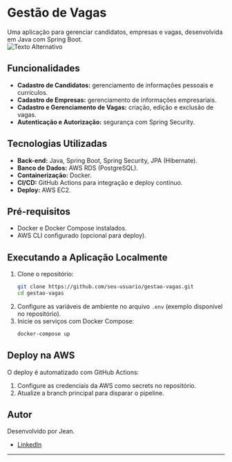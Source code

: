 # Gestão de Vagas  

Uma aplicação para gerenciar candidatos, empresas e vagas, desenvolvida em Java com Spring Boot.  
<img src="https://cdn.discordapp.com/attachments/1290024608807784549/1315452623138197524/screencapture-54-167-28-98-8080-swagger-ui-index-html-2024-11-27-20_26_05.png?ex=67577639&is=675624b9&hm=80b9f00106ada0f56e59a9904d71c57f1f5b7293dcdcef4f97b492dde0ce3512&" alt="Texto Alternativo">

## Funcionalidades  
- **Cadastro de Candidatos:** gerenciamento de informações pessoais e currículos.  
- **Cadastro de Empresas:** gerenciamento de informações empresariais.  
- **Cadastro e Gerenciamento de Vagas:** criação, edição e exclusão de vagas.  
- **Autenticação e Autorização:** segurança com Spring Security.  

## Tecnologias Utilizadas  
- **Back-end:** Java, Spring Boot, Spring Security, JPA (Hibernate).  
- **Banco de Dados:** AWS RDS (PostgreSQL).  
- **Containerização:** Docker.  
- **CI/CD:** GitHub Actions para integração e deploy contínuo.  
- **Deploy:** AWS EC2.  

## Pré-requisitos  
- Docker e Docker Compose instalados.  
- AWS CLI configurado (opcional para deploy).  

## Executando a Aplicação Localmente  
1. Clone o repositório:  
   ```bash
   git clone https://github.com/seu-usuario/gestao-vagas.git
   cd gestao-vagas
   ```  
2. Configure as variáveis de ambiente no arquivo `.env` (exemplo disponível no repositório).  
3. Inicie os serviços com Docker Compose:  
   ```bash
   docker-compose up
   ```  

## Deploy na AWS  
O deploy é automatizado com GitHub Actions:  
1. Configure as credenciais da AWS como secrets no repositório.  
2. Atualize a branch principal para disparar o pipeline.  

## Autor  
Desenvolvido por Jean.  
- [LinkedIn](https://www.linkedin.com/in/jeanclaro/)   
--- 
